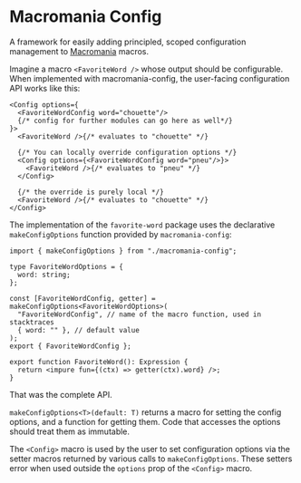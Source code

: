 # Macromania Config

A framework for easily adding principled, scoped configuration management to [Macromania](https://github.com/worm-blossom/macromania) macros.

Imagine a macro `<FavoriteWord />` whose output should be configurable. When implemented with macromania-config, the user-facing configuration API works like this:

```tsx
<Config options={
  <FavoriteWordConfig word="chouette"/>
  {/* config for further modules can go here as well*/}
}>
  <FavoriteWord />{/* evaluates to "chouette" */}

  {/* You can locally override configuration options */}
  <Config options={<FavoriteWordConfig word="pneu"/>}>
    <FavoriteWord />{/* evaluates to "pneu" */}
  </Config>

  {/* the override is purely local */}
  <FavoriteWord />{/* evaluates to "chouette" */}
</Config>
```

The implementation of the `favorite-word` package uses the declarative `makeConfigOptions` function provided by `macromania-config`:

```tsx
import { makeConfigOptions } from "./macromania-config";

type FavoriteWordOptions = {
  word: string;
};

const [FavoriteWordConfig, getter] = makeConfigOptions<FavoriteWordOptions>(
  "FavoriteWordConfig", // name of the macro function, used in stacktraces
  { word: "" }, // default value
);
export { FavoriteWordConfig };

export function FavoriteWord(): Expression {
  return <impure fun={(ctx) => getter(ctx).word} />;
}
```

That was the complete API.

`makeConfigOptions<T>(default: T)` returns a macro for setting the config options, and a function for getting them. Code that accesses the options should treat them as immutable.

The `<Config>` macro is used by the user to set configuration options via the setter macros returned by various calls to `makeConfigOptions`. These setters error when used outside the `options` prop of the `<Config>` macro.